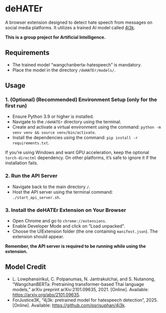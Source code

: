 # deHATEr

A browser extension designed to detect hate speech from messages on social media platforms. It utilizes a trained AI model called [4j3k](https://github.com/psrisuphan/4j3k).

**This is a group project for Artificial Intelligence.**

## Requirements

- The trained model “wangchanberta-hatespeech” is mandatory.
- Place the model in the directory `/deHATEr/models/`.

## Usage

### 1. (Optional) (Recommended) Environment Setup (only for the first run)
- Ensure Python 3.9 or higher is installed.
- Navigate to the `/deHATEr` directory using the terminal.
- Create and activate a virtual environment using the command: `python -m venv venv && source venv/bin/activate`.
- Install the dependencies using the command: `pip install -r requirements.txt`.

If you’re using Windows and want GPU acceleration, keep the optional `torch-directml` dependency. On other platforms, it’s safe to ignore it if the installation fails.

### 2. Run the API Server
- Navigate back to the main directory `/`.
- Host the API server using the terminal command: `./start_api_server.sh`.

### 3. Install the deHATEr Extension on Your Browser
- Open Chrome and go to `chrome://extensions`.
- Enable Developer Mode and click on “Load unpacked”.
- Choose the UIExtension folder (the one containing `manifest.json`). The extension should appear.

**Remember, the API server is required to be running while using the extension.**

## Model Credit

- L. Lowphansirikul, C. Polpanumas, N. Jantrakulchai, and S. Nutanong, “WangchanBERTa: Pretraining transformer-based Thai language models,” arXiv preprint arXiv:2101.09635, 2021. [Online]. Available: https://arxiv.org/abs/2101.09635.
- ForJustice3K, “4j3k: pretrained model for hatespeech detection”, 2025. [Online]. Available: https://github.com/psrisuphan/4j3k.
